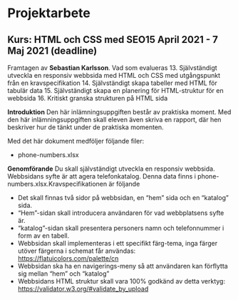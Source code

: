 # Projektarbete

## Kurs: HTML och CSS med SEO15 April 2021 - 7 Maj 2021 (deadline)

Framtagen av **Sebastian Karlsson**.
Vad som evalueras 13. Självständigt utveckla en responsiv webbsida med HTML och CSS med utgångspunkt från en
kravspecifikation 14. Självständigt skapa tabeller med HTML för tabulär data 15. Självständigt skapa en planering för HTML-struktur för en webbsida 16. Kritiskt granska strukturen på HTML sida

**Introduktion**
Den här inlämningsuppgiften består av praktiska moment.
Med den här inlämningsuppgiften skall eleven även skriva en rapport, där hen beskriver hur de tänkt under de praktiska momenten.

Med det här dokument medföljer följande filer:

- phone-numbers.xlsx

**Genomförande**
Du skall självständigt utveckla en responsiv webbsida.
Webbsidans syfte är att agera telefonkatalog.
Denna data finns i phone-numbers.xlsx.Kravspecifikationen är följande

- Det skall finnas två sidor på webbsidan, en “hem” sida och en “katalog” sida.
- “Hem”-sidan skall introducera användaren för vad webbplatsens syfte är.
- “katalog”-sidan skall presentera personers namn och telefonnummer i form av en tabell.
- Webbsidan skall implementeras i ett specifikt färg-tema, inga färger utöver färgerna i schemat får användas: https://flatuicolors.com/palette/cn
- Webbsidan ska ha en navigerings-meny så att användaren kan förflytta sig mellan “hem” och “katalog”
- Webbsidans HTML struktur skall vara 100% godkänd av detta verktyg: https://validator.w3.org/#validate_by_upload

